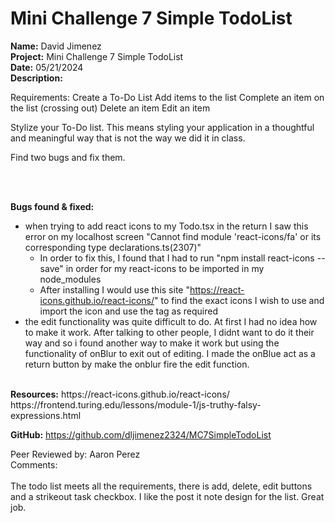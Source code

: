 # Mini Challenge 7 Simple TodoList

<b>Name:</b> David Jimenez<br>
<b>Project:</b> Mini Challenge 7 Simple TodoList <br>
<b>Date:</b> 05/21/2024 <br>
<strong>Description:</strong>

Requirements:
Create a To-Do List
Add items to the list
Complete an item on the list (crossing out)
Delete an item
Edit an item

Stylize your To-Do list. This means styling your application in a thoughtful and meaningful way that is not the way we did it in class.

Find two bugs and fix them.


<br><br>

<b>Bugs found & fixed:</b> <br>
* when trying to add react icons to my Todo.tsx in the return I saw this error on my localhost screen "Cannot find module 'react-icons/fa' or its corresponding type declarations.ts(2307)"
  * In order to fix this, I found that I had to run "npm install react-icons --save" in order for my react-icons to be imported in my  node_modules
  * After installing I would use this site "https://react-icons.github.io/react-icons/" to find the exact icons I wish to use and import the icon and use the tag as required
* the edit functionality was quite difficult to do. At first I had no idea how to make it work.  After talking to other people, I didnt want to do it their way and so i found another way to make it work but using the functionality of onBlur to exit out of editing.  I made the onBlue act as a return button by make the onblur fire the edit function.
<br>
<b>Resources:</b> https://react-icons.github.io/react-icons/ <br>
https://frontend.turing.edu/lessons/module-1/js-truthy-falsy-expressions.html <br>

<b>GitHub:</b> https://github.com/dljimenez2324/MC7SimpleTodoList <br>


Peer Reviewed by: Aaron Perez <br>
Comments: <br>  
The todo list meets all the requirements, there is add, delete, edit buttons and a strikeout task checkbox. I like the post it note design for the list. Great job.
